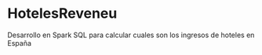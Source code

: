 # HotelesReveneu
Desarrollo en Spark SQL para  calcular cuales son los ingresos de hoteles en España 
